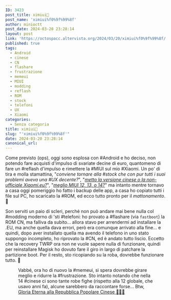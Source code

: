 ```yaml
---
ID: 3423
post_title: ximiui🙏
post_name: 'ximiui%f0%9f%99%8f'
author: minioctt
post_date: 2024-03-20 23:28:14
layout: post
link: 'https://octospacc.altervista.org/2024/03/20/ximiui%f0%9f%99%8f/'
published: true
tags:
  - Android
  - cinese
  - CN
  - flashare
  - frustrazione
  - memeui
  - MIUI
  - modding
  - reflash
  - ROM
  - stock
  - telefoni
  - UX
  - Xiaomi
categories:
  - Senza categoria
title: ximiui🙏
slug: "'ximiui%f0%9f%99%8f'"
date: 2024-03-20 23:28:14
canonical_url: 
---
```

<!-- wp:paragraph -->
<p markdown="1">Come previsto (ops), oggi sono esplosa con #Android e ho deciso, non potendo fare acquisti d'impulso di svariate decine di euro, quantomeno di fare un #reflash d'impulso e rimettere la #MIUI sul mio #Xiaomi. Un po' di tira e molla stamattina, "<em>conviene tornare alla #stock che con pur tutti i suoi problemi aveva una #UX decente?</em>", "<a href="https://matrix.to/#/!vwmDGYVJvlMFABfAUc:matrix.org/$n5tMIs3KnT0eJcuNAVEHVGCBPHwvtJMBjV-sGzyf33I"><em>metto la versione cinese o la non-ufficiale Xiaomi.eu?</em></a>", "<em><a href="https://t.me/OTIdroid/628892">meglio MIUI 12, 13, o 14?</a></em>" ma intanto mentre tornavo a casa oggi pomeriggio ho fatto i backup delle app, a casa ho copiato tutti i file sul PC, ho scaricato la #ROM, ed ecco tutto pronto per il <em>mattonamento</em>. 🧱️</p>
<!-- /wp:paragraph -->

<!-- wp:paragraph -->
<p markdown="1">Son serviti un paio di scleri, perché non può andare mai bene nulla col #modding moderno di 'sti #telefoni: ho provato a #flashare (via <code>fastboot</code>) la ROM CN, ma falliva da subito... allora stavo per arrendermi ad installare la .EU, ma anche quella dava errori, però era comunque arrivato alla fine... e quindi, dopo aver installato quella ma avendo il telefono in uno stato suppongo incompleto, ho riprovato la #CN, ed è andato tutto liscio. Eccetto che la recovery TWRP ora non ne vuole sapere nulla di funzionare, quindi per reinstallare Magisk ho dovuto fare il giro in largo di patchare la partizione boot. Per il resto, sto ricopiando su la roba, dovrebbe funzionare tutto. 🤫️</p>
<!-- /wp:paragraph -->

<!-- wp:paragraph -->
<p markdown="1"></p>
<!-- /wp:paragraph -->

<!-- wp:image {"id":3424,"sizeSlug":"full","linkDestination":"none"} -->
<figure class="wp-block-image size-full"><img src="https://octospacc.github.io/microblog-mirror/assets/uploads/2024/03/image-11.png" alt="" class="wp-image-3424"/><figcaption class="wp-element-caption">Vabbé, ora ho di nuovo la #memeui, si spera dovrebbe girare meglio e ridurre la #frustrazione. Sto intanto notando che nella 14 #cinese ci sono tante robe fighe (rispetto alla 12 globale, che usavo anni fa), alcune sarebbero da raccontare forse... Btw, <a href="https://t.me/OTIdroid/628982">Gloria Eterna alla Repubblica Popolare Cinese 🙏🙏🙏</a></figcaption></figure>
<!-- /wp:image -->